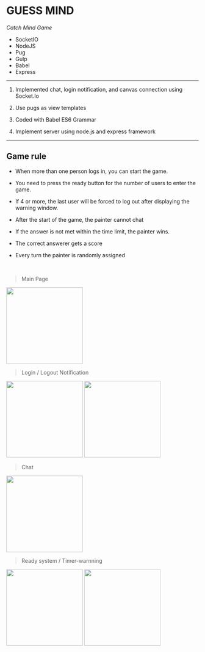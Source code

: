 **GUESS MIND**
================
_Catch Mind Game_
    
+ SocketIO
+ NodeJS
+ Pug
+ Gulp
+ Babel
+ Express

------------------------------------

1. Implemented chat, login notification, and canvas connection using Socket.Io

2. Use pugs as view templates

3. Coded with Babel ES6 Grammar

4. Implement server using node.js and express framework

------------------------------------------------

## __Game rule__

- When more than one person logs in, you can start the game.

- You need to press the ready button for the number of users to enter the game.

- If 4 or more, the last user will be forced to log out after displaying the warning window.

- After the start of the game, the painter cannot chat

- If the answer is not met within the time limit, the painter wins.

- The correct answerer gets a score

- Every turn the painter is randomly assigned

<br>

> Main Page

<img src="https://scontent-ssn1-1.xx.fbcdn.net/v/t1.0-9/s960x960/87007521_128117025388036_4679702486326444032_o.jpg?_nc_cat=103&_nc_ohc=QT10cnVXaqsAX-3_-JU&_nc_ht=scontent-ssn1-1.xx&_nc_tp=7&oh=1ccacdab6e42d6ea2abbdc207e300f5e&oe=5EB90A55" width="200px">

> Login / Logout Notification

<img src="https://scontent-ssn1-1.xx.fbcdn.net/v/t1.0-9/s960x960/86695178_128116988721373_5254005880852054016_o.jpg?_nc_cat=103&_nc_ohc=0bb-pH0y_rQAX-n8Ljv&_nc_ht=scontent-ssn1-1.xx&_nc_tp=7&oh=270143e175781b6bf48411bd400f22fc&oe=5EF92454" width="200px"> <img src="https://scontent-ssn1-1.xx.fbcdn.net/v/t1.0-9/s960x960/86969573_128116995388039_7169194925567770624_o.jpg?_nc_cat=102&_nc_ohc=gRxuegBdppEAX-MrrLQ&_nc_ht=scontent-ssn1-1.xx&_nc_tp=7&oh=662386924d7912d1f5cad4366ae95f36&oe=5EFA10AE" width="200px">

> Chat

<img src="https://scontent-ssn1-1.xx.fbcdn.net/v/t1.0-9/s960x960/86621781_128117038721368_4312948717750583296_o.jpg?_nc_cat=106&_nc_ohc=cngDEnWPdKcAX99TEvC&_nc_ht=scontent-ssn1-1.xx&_nc_tp=7&oh=fab69d127b902940b7983c9388fd4df6&oe=5F01E9B1" width="200px">

> Ready system / Timer-warnning

<img src="https://scontent-ssn1-1.xx.fbcdn.net/v/t1.0-9/s960x960/87047364_128116975388041_6595913007409135616_o.jpg?_nc_cat=105&_nc_ohc=sw63uILNr50AX-YYdPC&_nc_ht=scontent-ssn1-1.xx&_nc_tp=7&oh=e0f9e6b58c27490b42c27ad4f3fc6251&oe=5EC12552" width="200px"> <img src="https://scontent-ssn1-1.xx.fbcdn.net/v/t1.0-9/s960x960/86403055_128117055388033_1608498448154230784_o.jpg?_nc_cat=110&_nc_ohc=kSlT-7tmB_MAX_77ha9&_nc_ht=scontent-ssn1-1.xx&_nc_tp=7&oh=2f89ed46bddd785003f2d0548153dd37&oe=5EBF3125" width="200px">
